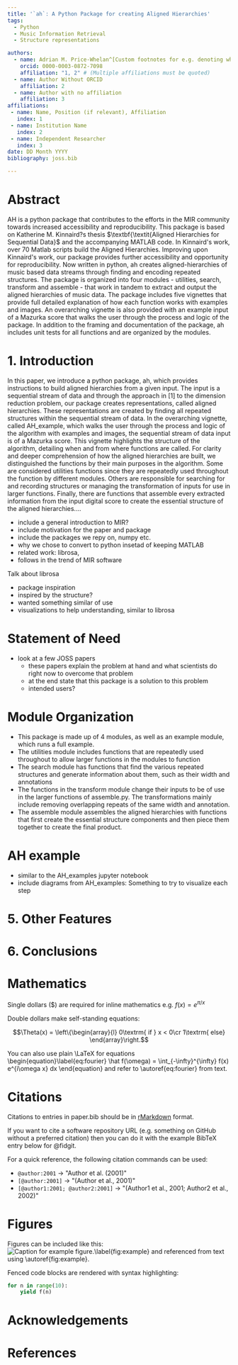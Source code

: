 ```yaml
---
title: '`ah`: A Python Package for creating Aligned Hierarchies'
tags:
  - Python
  - Music Information Retrieval
  - Structure representations

authors:
  - name: Adrian M. Price-Whelan^[Custom footnotes for e.g. denoting who the corresspoinding author is can be included like this.]
    orcid: 0000-0003-0872-7098
    affiliation: "1, 2" # (Multiple affiliations must be quoted)
  - name: Author Without ORCID
    affiliation: 2
  - name: Author with no affiliation
    affiliation: 3
affiliations:
 - name: Name, Position (if relevant), Affiliation
   index: 1
 - name: Institution Name
   index: 2
 - name: Independent Researcher
   index: 3
date: DD Month YYYY
bibliography: joss.bib

---
```


# Abstract

AH is a python package that contributes to the efforts in the MIR community towards increased accessibility and reproducibility. This package is based on Katherine M. Kinnaird?s thesis $\textbf{\textit{Aligned Hierarchies for Sequential Data}$ and the accompanying MATLAB code. In Kinnaird's work, over 70 Matlab scripts build the Aligned Hierarchies. Improving upon Kinnaird's work, our package provides further accessibility and opportunity for reproducibility. Now written in python, ah creates aligned-hierarchies of music based data streams through finding and encoding repeated structures. The package is organized into four modules - utilities, search, transform and assemble - that work in tandem to extract and output the aligned hierarchies of music data. The package includes five vignettes that provide full detailed explanation of how each function works with examples and images. An overarching vignette is also provided with an example input of a Mazurka score that walks the user through the process and logic of the package. In addition to the framing and documentation of the package, ah includes unit tests for all functions and are organized by the modules. 


# 1. Introduction 

In this paper, we introduce a python package, ah, which provides instructions to build aligned hierarchies from a given input. The input is a sequential stream of data and through the approach in [1] to the dimension reduction problem, our package creates representations, called aligned hierarchies. These representations are created by finding all repeated structures within the sequential stream of data. In the overarching vignette, called AH_example, which walks the user through the process and logic of the algorithm with examples and images, the sequential stream of data input is of a Mazurka score. This vignette highlights the structure of the algorithm, detailing when and from where functions are called. For clarity and deeper comprehension of how the aligned hierarchies are built, we distinguished the functions by their main purposes in the algorithm. Some are considered utilities functions since they are repeatedly used throughout the function by different modules. Others are responsible for searching for and recording structures or managing the transformation of inputs for use in larger functions. Finally, there are functions that assemble every extracted information from the input digital score to create the essential structure of the aligned hierarchies....

- include a general introduction to MIR? 
- include motivation for the paper and package 
- include the packages we repy on, numpy etc.
- why we chose to convert to python insetad of keeping MATLAB
- related work: librosa, 
- follows in the trend of MIR software 

Talk about librosa  
- package inspiration 
- inspired by the structure?
- wanted something similar of use 
- visualizations to help understanding, similar to librosa 

# Statement of Need 
- look at a few JOSS papers 
    - these papers explain the problem at hand and what scientists do right now to overcome that problem
    - at the end state that this package is a solution to this problem 
    - intended users?
    

# Module Organization
- This package is made up of 4 modules, as well as an example module, which runs a full example. 
- The utilities module includes functions that are repeatedly used throughout to allow larger functions in the modules to function
- The search module has functions that find the various repeated structures and generate information about them, such as their width and annotations
- The functions in the transform module change their inputs to be of use in the larger functions of assemble.py. The transformations mainly include removing overlapping repeats of the same width and annotation.
- The assemble module assembles the aligned hierarchies with functions that first create the essential structure components and then piece them together to create the final product. 


# AH example
- similar to the AH_examples jupyter notebook 
- include diagrams from AH_examples: Something to try to visualize each step


# 5. Other Features 

# 6. Conclusions 



# Mathematics

Single dollars ($) are required for inline mathematics e.g. $f(x) = e^{\pi/x}$

Double dollars make self-standing equations:

$$\Theta(x) = \left\{\begin{array}{l}
0\textrm{ if } x < 0\cr
1\textrm{ else}
\end{array}\right.$$

You can also use plain \LaTeX for equations
\begin{equation}\label{eq:fourier}
\hat f(\omega) = \int_{-\infty}^{\infty} f(x) e^{i\omega x} dx
\end{equation}
and refer to \autoref{eq:fourier} from text.

# Citations

Citations to entries in paper.bib should be in
[rMarkdown](http://rmarkdown.rstudio.com/authoring_bibliographies_and_citations.html)
format.

If you want to cite a software repository URL (e.g. something on GitHub without a preferred
citation) then you can do it with the example BibTeX entry below for @fidgit.

For a quick reference, the following citation commands can be used:
- `@author:2001`  ->  "Author et al. (2001)"
- `[@author:2001]` -> "(Author et al., 2001)"
- `[@author1:2001; @author2:2001]` -> "(Author1 et al., 2001; Author2 et al., 2002)"

# Figures

Figures can be included like this:
![Caption for example figure.\label{fig:example}](figure.png)
and referenced from text using \autoref{fig:example}.

Fenced code blocks are rendered with syntax highlighting:
```python
for n in range(10):
    yield f(n)
``` 

# Acknowledgements



# References

<!-- Format from https://joss.readthedocs.io/en/latest/submitting.html -->